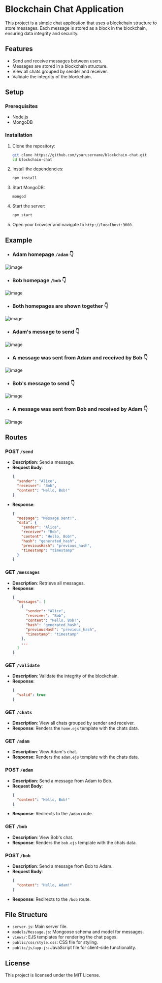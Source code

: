 # Blockchain Chat Application

This project is a simple chat application that uses a blockchain structure to store messages. Each message is stored as a block in the blockchain, ensuring data integrity and security.

## Features

- Send and receive messages between users.
- Messages are stored in a blockchain structure.
- View all chats grouped by sender and receiver.
- Validate the integrity of the blockchain.

## Setup

### Prerequisites

- Node.js
- MongoDB

### Installation

1. Clone the repository:

    ```bash
    git clone https://github.com/yourusername/blockchain-chat.git
    cd blockchain-chat
    ```

2. Install the dependencies:

    ```bash
    npm install
    ```

3. Start MongoDB:

    ```bash
    mongod
    ```

4. Start the server:

    ```bash
    npm start
    ```

5. Open your browser and navigate to `http://localhost:3000`.

## Example

- ### Adam homepage `/adam` 👇
![image](https://github.com/Himanshu151281/Project_Attachments/blob/690d69c7804106c6c41a2b0a35b81a4ca28f0087/Adam_chat_1.png)

- ### Bob homepage `/bob` 👇
![image](https://github.com/Himanshu151281/Project_Attachments/blob/690d69c7804106c6c41a2b0a35b81a4ca28f0087/Bob_chat_1.png)

- ### Both homepages are shown together 👇
![image](https://github.com/Himanshu151281/Project_Attachments/blob/690d69c7804106c6c41a2b0a35b81a4ca28f0087/AB_02.png)

- ### Adam's message to send 👇
![image](https://github.com/Himanshu151281/Project_Attachments/blob/690d69c7804106c6c41a2b0a35b81a4ca28f0087/AB_03.png)

- ### A message was sent from Adam and received by Bob 👇
![image](https://github.com/Himanshu151281/Project_Attachments/blob/690d69c7804106c6c41a2b0a35b81a4ca28f0087/AB_04.png)

- ### Bob's message to send 👇
![image](https://github.com/Himanshu151281/Project_Attachments/blob/690d69c7804106c6c41a2b0a35b81a4ca28f0087/AB_05.png)

- ### A message was sent from Bob and received by Adam 👇
![image](https://github.com/Himanshu151281/Project_Attachments/blob/690d69c7804106c6c41a2b0a35b81a4ca28f0087/AB_06.png)

## Routes

### POST `/send`

- **Description**: Send a message.
- **Request Body**:
    ```json
    {
      "sender": "Alice",
      "receiver": "Bob",
      "content": "Hello, Bob!"
    }
    ```
- **Response**:
    ```json
    {
      "message": "Message sent!",
      "data": {
        "sender": "Alice",
        "receiver": "Bob",
        "content": "Hello, Bob!",
        "hash": "generated_hash",
        "previousHash": "previous_hash",
        "timestamp": "timestamp"
      }
    }
    ```

### GET `/messages`

- **Description**: Retrieve all messages.
- **Response**:
    ```json
    {
      "messages": [
        {
          "sender": "Alice",
          "receiver": "Bob",
          "content": "Hello, Bob!",
          "hash": "generated_hash",
          "previousHash": "previous_hash",
          "timestamp": "timestamp"
        },
        ...
      ]
    }
    ```

### GET `/validate`

- **Description**: Validate the integrity of the blockchain.
- **Response**:
    ```json
    {
      "valid": true
    }
    ```

### GET `/chats`

- **Description**: View all chats grouped by sender and receiver.
- **Response**: Renders the `home.ejs` template with the chats data.

### GET `/adam`

- **Description**: View Adam's chat.
- **Response**: Renders the `adam.ejs` template with the chats data.

### POST `/adam`

- **Description**: Send a message from Adam to Bob.
- **Request Body**:
    ```json
    {
      "content": "Hello, Bob!"
    }
    ```
- **Response**: Redirects to the `/adam` route.

### GET `/bob`

- **Description**: View Bob's chat.
- **Response**: Renders the `bob.ejs` template with the chats data.

### POST `/bob`

- **Description**: Send a message from Bob to Adam.
- **Request Body**:
    ```json
    {
      "content": "Hello, Adam!"
    }
    ```
- **Response**: Redirects to the `/bob` route.

## File Structure

- `server.js`: Main server file.
- `models/Message.js`: Mongoose schema and model for messages.
- `views/`: EJS templates for rendering the chat pages.
- `public/css/style.css`: CSS file for styling.
- `public/js/app.js`: JavaScript file for client-side functionality.

## License

This project is licensed under the MIT License.
